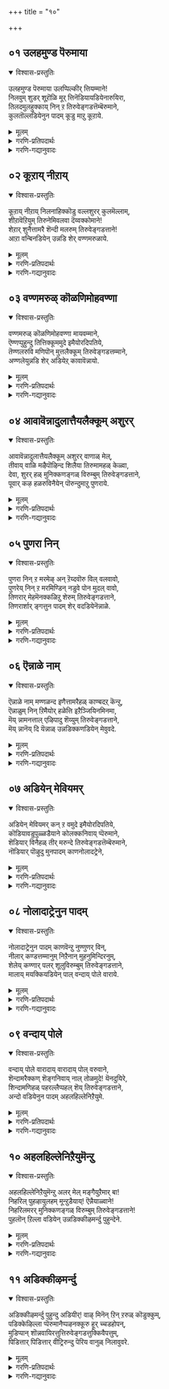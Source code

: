 +++
title = "१०"

+++


## ०१ उलहमुण्ड पॆरुमाया
<details open><summary>विश्वास-प्रस्तुतिः</summary>

उलहमुण्ड पॆरुमाया उलप्पिल्कीर् त्तियम्माने\!  
निलवुम् शुडर् शूऱॊळि मूर् त्तिनॆडियायडियेनारुयिरा,   
तिलदमुलहुक्काय् निन् ऱ तिरुवेङ्गडत्तॆम्बॆरुमाने,  
कुलतॊल्लडियेनुन पादम् कूडु माऱु कूऱाये.
</details>

<details><summary>मूलम्</summary>

उलहमुण्ड पॆरुमाया उलप्पिल्कीर् त्तियम्माने\!  
निलवुम् शुडर् शूऱॊळि मूर् त्तिनॆडियायडियेनारुयिरा,   
तिलदमुलहुक्काय् निन् ऱ तिरुवेङ्गडत्तॆम्बॆरुमाने,  
कुलतॊल्लडियेनुन पादम् कूडु माऱु कूऱाये.
</details>

<details><summary>गरणि-प्रतिपदार्थः</summary>

उलहम् उण्ड पॆरुवाया = लोकगळन्नॆल्ला कबळिसिद दॊड्ड बायुळ्ळवने, उलप्पु इल् = कॊनॆयिल्लद, कीर् त्ति= कीर्तिवन्तनाद, अम्माने = स्वामिये, निलवुम् = विशिष्टवाद \(अप्राकृतवाद\), शुडर् शूऴ् = तेजस्सिनिन्द सुत्तुवरिदु, ऒळि मूर् त्ति= तेजोमूर्तिये \(हॊळॆयुवमुर्तिये\), नॆडियाय् = अत्युत्तनादवने, अडियेन् आर् उयिरे = पाद सेवकनाद नन्न परिपूर्ण प्राणगळे \(प्राणवे\), तिलदम् उलहुक्कु आय् = लोकक्कॆल्ला तिलक प्रायवागि, निन् ऱ = इरुव \(निन्तिरुव\), तिरुवेङ्गडत्तु ऎम्बॆरुमाने = तिरुवॆङ्कटगिरिय स्वामिये, कुलम् तॊल् अडियेन् = कुलपरम्परॆयिन्द पादसेवकनाद ननगॆ, उन = निन्न, पादम् = पादवन्नु, कूडुम् आऱु = सेरुव हागॆ, कूऱाये =हेळलारॆया \(कृपॆ माडलारॆया\). 
</details>

<details><summary>गरणि-गद्यानुवादः</summary>

लोकगळन्नॆल्ला कबळिसिद दॊड्ड बायुळ्ळवने कॊनॆयिल्लद कीर्तिवन्तनाद स्वामिये, विशिष्टवाद तेजोमयवाद दिव्यमूर्तिये, अत्युन्नतनादवने, पादसेवकनाद नन्न प्राणवे, लोकक्कॆल्ला तिलक प्रायवागिरुव तिरुवॆङ्कटगिरियल्लि निन्तिरुव स्वामिये, कुलपरम्परॆयागि पादसेवकनाद ननगॆ निन्न पादगळन्नु सेरुव हागॆ कृपॆमाडलारॆया? 

“उलहमुण्डपॆरुवाया” – भगवन्तनु जगद्रक्षणॆय कार्य. सामान्य कालदल्लन्तु आ कार्‍यवन्नु आदरदिन्द स्वामि माडुत्तानॆ. महाप्रळय काल बन्दाग, अदु सर्वनाशवागुव कालवाद्दरिन्द, स्वामियु ऎल्ला लोकगळन्नू ऒट्टागि कबळिसि, अवुगळन्नु बीजरूपदल्लि तन्न हॊट्टॆयल्लिट्टुकॊण्डिरुत्तानॆ. मरुसृष्टिकालबरुववरॆगू तन्न हॊट्टॆयल्लिये अवॆल्लवन्नू रक्षिसुत्तानॆ. भगवन्तनु ई कबळिसुव कार्यमाडलु ऎष्टु दॊड्ड बायन्नु पडॆदिरबेकु; आद्दरिन्दले अवनु ’पॆरुवाया” – दॊड्डबायुळ्ळवनु. 

“तिलदम्........................तिरुवेङ्गडत्तॆम्बॆरुमाने” – ’तिरुवॆङ्कटगिरि’ अथवा ’तिरुमलॆ ऎम्बुदु भूलोकक्कॆ तिलकप्रायवादद्दु. अष्टुप्रसिद्धि पडॆद तिरुपति \(दिव्यक्षेत्र\). आ बॆट्टद उन्नत शिखरदल्लि भगवन्तनु आचारवतारियागि, दिव्यसुन्दरनागि, भूलोकवासिगळन्नु उज्जीवनगॊळिसुवुदक्कागि, नॆलसिद्दानॆ. 

“कुलतॊल्लडियेन्.........................कूऱाये” – नानु अनेक जन्मगळिन्दलू निन्न पादसेवक. आदरू इदुवरॆगॆ निन्न पादगळन्नु कूडिकॊळ्ळुवुदक्कॆ ननगॆ साध्यवागिल्ल. निन्न कृपॆय हॊरतु अदु आगुवुदिल्लवाद्दरिन्द आ भाग्यवन्नु ननगॆ कृपॆ माडि करुणिसु.
</details>



## ०२ कूऱाय् नीऱाय्
<details open><summary>विश्वास-प्रस्तुतिः</summary>

कूऱाय् नीऱाय् निलनाहिक्कॊडु वल्लशुरर् कुलमॆल्लाम्,  
शीऱावॆऱियुम् तिरुनेमिवलवा दॆय्वक्कोमाने\!  
शेऱार् शुनैत्तामरै शॆन्दी मलरुम् तिरुवेङ्गडत्ताने\!   
आऱा वन्बिनडियेन् उन्नडि शेर् वण्णमरुळाये.
</details>

<details><summary>मूलम्</summary>

कूऱाय् नीऱाय् निलनाहिक्कॊडु वल्लशुरर् कुलमॆल्लाम्,  
शीऱावॆऱियुम् तिरुनेमिवलवा दॆय्वक्कोमाने\!  
शेऱार् शुनैत्तामरै शॆन्दी मलरुम् तिरुवेङ्गडत्ताने\!   
आऱा वन्बिनडियेन् उन्नडि शेर् वण्णमरुळाये.
</details>

<details><summary>गरणि-प्रतिपदार्थः</summary>

कूऱु आय् = पुडिपुडियागि \(चूरुचूरागि\), नीऱु आय् = भस्मवागि, \(बूदियागि\), निलन् आहि = मण्णागि, कॊडु वल् = बहळ बलिष्ठराद, अशुरर् कुलम् ऎल्लाम् = असुरर कुलवन्नॆल्ला, शीऱा = कोपदिन्द बुसुगुट्टुवन्तॆ, ऎरियुम् = उरियुत्तिरुव \(ज्वलिसुव\), तिरुनेमि वलवा = चक्रायुधवन्नु बलगडॆयुळ्ळवने, दॆय् वकोमाने = देवतॆगळ ऒडॆयने, शेऱु आर् = कॆसरिनिन्द तुम्बिरुव, शुनै = प्रवाहगळल्लि \(बॆट्टद झरिगळल्लि\), तामरै = तावरॆगळु, शॆम् ती मलरुम् = कॆम्पगॆ कॆण्डद हागि अरळुव तिरुवेङ्गडत्ताने = तिरुवॆङ्कटाद्रियल्लि नॆलसिरुववने, आऱा अन्बिन् अडियेन् = तृप्तियिल्लद \(मितियिल्लद\) प्रेमवन्नुळ्ळ नानु, उन् अडि = निन्न तिरुअडियन्नु, शेर् = सेरुव, वण्णम् = मार्गवन्नु \(रीतियन्नु\), अरुळाये = कृपॆमाडलारॆया? \(कृपॆ माडु\). 
</details>

<details><summary>गरणि-गद्यानुवादः</summary>

बहळ बलिष्ठराद राक्षसरॆल्लरू चूरुचूरागि, बूदियागि, मण्णागि होगुवन्तॆ अवर कुलगळन्नॆल्ला ध्वंस माडलु कोपदिन्द बुसुगुट्टुत्ता ज्वलिसुव चक्रायुधवन्नु बलभागदल्लि उळ्ळवने, देवतॆगळ ऒडॆयने, कॆसरु तुम्बिरुव बॆट्टद झरिगळल्लि कॆम्पगॆ कॆण्डद हागॆ तावरॆगळु अरळुव तिरुवॆङ्कटाद्रियल्लि नॆलसिरुववने, मितियिल्लद प्रेमवुळ्ळ ई दासनु निन्न तिरुवडियन्नु सेरुव मार्गवन्नु कृपॆमाडु. 

हिन्दिन पाशुरदल्लि चेतनन अन्तिम ’गुति’यन्नु कुरितु हेळलायितु. चेतननिगॆ भगवन्तनन्नु सेरुवुदे परमध्येय. आ गुरियन्नु नानु सेरुव हागॆ ननगॆ कृपॆमाडु ऎन्दु आळ्वाररु भगवन्तनन्नु हिन्दिनपाशुरदल्लि प्रार्थिसिदरु. 

भगवन्तनन्नु सेरुवुदक्कॆ मार्ग अथवा उपाय तिळिदिद्दरॆ अल्लवे अवनन्नु सेरुवुदु. आद्दरिन्द, ई पाशुरदल्लि भगवन्तनन्ने प्रार्थिसलागुत्तिदॆ. निन्नन्नु सेरुव बगॆ हेगॆ ऎन्दु. 

भगवन्तन कैयल्लिरुव चक्रायुध अत्यन्त हॊळपुळ्ळद्दागि, हरितवागि, दुष्टद मन माडलु हातॊरॆयुत्ता इरुवुदन्तॆ. 

आळ्वाररु हेळुत्तारॆ- परम समर्थनाद स्वामिये, हन्तवाद चक्रायुधधारिये, देवतॆगळ ऒडॆयने, प्रकृतिरम्यवाद तिरुवॆङ्कटाद्रियल्लि नॆलसिरुववने, निन्नल्लि मितियिल्लद प्रेमवन्नुळ्ळ ई दासनु निन्नन्नु कूडिकॊळ्ळुव उपायवन्नु कृपॆमाडु.
</details>



## ०३ वण्णमरुळ् कॊळणिमोहवण्णा
<details open><summary>विश्वास-प्रस्तुतिः</summary>

वण्णमरुळ् कॊळणिमोहवण्णा मायवम्माने,   
ऎण्णप्पुहुन्दु तित्तिक्कूममुदे इमैयोरदिपतिये,  
तॆण्णलरुवि मणिपॊन् मुत्तलैक्कूम् तिरुवेङ्गडत्तम्माने,  
अण्णलेयुन्नडि शेर् अडियेऱ् कावावॆन्नायो.
</details>

<details><summary>मूलम्</summary>

वण्णमरुळ् कॊळणिमोहवण्णा मायवम्माने,   
ऎण्णप्पुहुन्दु तित्तिक्कूममुदे इमैयोरदिपतिये,  
तॆण्णलरुवि मणिपॊन् मुत्तलैक्कूम् तिरुवेङ्गडत्तम्माने,  
अण्णलेयुन्नडि शेर् अडियेऱ् कावावॆन्नायो.
</details>

<details><summary>गरणि-प्रतिपदार्थः</summary>

वण्णम् अरुळ् कॊळ् = कृपॆये रूपवन्नारित रीतियल्लिरुव, अणि मोहवण्णा = सुम्दरवाद कार्मुगिल बण्णदवने, मायम् अम्माने = आश्चर्यकारक गुणगळुळ्ळ स्वामिये, ऎण्णम् पुहुन्दु= अन्तरङ्गवन्नु प्रवेशिसि, तित्तिक्कूम् = \(अदन्नु\) सिहियाइसुव, अमुदे = अमृतवे, इमैयोर् अदिपतिये = देवतॆगळ ऒडॆयने, तॆळ् नल् अरुवि \(तॆळ् \+ नळ् \+ अरुवि = तॆण्णॆलरुवि\) = तिळियाद सिहिनीरिन बॆट्टद झरिगळु, मणि पॊन् मुत्तु = रत्नगळन्नू, चिन्नवन्नू, मुत्तुगळन्नू, अलैक्कूम् = दडक्कॆ तळ्ळुव, तिरुवेङ्गडत्तु अम्माने = तिरुवॆङ्कटाद्रिय स्वामिये, अण्णले = सर्वेश्वरने, उन् अडि शेर = निन्न तिरुवडिगळन्नु सेरुवुदक्कॆ, अडियेऱ् कु = पादसेवकनिगॆ, आ ऎन्नाये = अय्यो ऎन्दु कनिकरिसलारॆया. 
</details>

<details><summary>गरणि-गद्यानुवादः</summary>

कृपॆये रूप तळॆद हागिरुव सुन्दरवाद कार्मुगिलवण्णने, आश्चर्यकारक गुणगळुळ्ळ स्वामिये, अन्तरङ्गवन्नु प्रवेशिसि अदन्नु सिहिमाडुव अमृतवे, देवतॆगळ ऒडॆयने, तिळियाद सिहिनीरिन बॆट्टद झरिगळु रत्नगळन्नू, चिन्नवन्नू, मुत्तुगळन्नू दडक्कॆ तळ्ळुव तिरुवॆङ्कटाद्रिय स्वामिये, सर्वेश्वरने, निन्न तिरुवडिगळन्नु सेरुवन्तॆ पादसेवकनन्नु अय्यो ऎन्दु करुणिसलारॆया? 

हिन्दिन पाशुरदल्लि आळ्वाररु तमगॆ भगवन्तन तिरुवडिगळन्नु सेरुवुदु हेगॆ ऎम्बुदन्नु तिळिसबेकॆन्दु भगवन्तनन्नु प्रार्थिसिदरु. भगवन्तनु करुणिसिदरल्लवे अदु साध्यवागुवुदु? अदक्कागि आळ्वाररु ई पाशुरदल्लि तम्मन्नु करुणिसॆन्दु भगवन्तनन्नु प्रार्थिसुत्तारॆ. 

आळ्वाररु हेळुत्तारॆ- भगवन्त, कृपामूर्तिये नीनु. कार्मुगिलन्तॆ चित्ताकर्षकनू, परम उदारियू आगिद्दी. नन्न अन्तरङ्गवन्नु प्रवेशिसि अदन्नु मधुरवन्नागि माडिद्दी. दिव्यामृतवे नीनु. देवतॆगळिगॆ ऒडॆयनु. प्रकृति सुन्दरवाद तिरुवॆङ्कटाद्रियल्लि नॆलसिरुव अर्चावतारि. सर्वेश्वरनाद निन्न तिरुवडिगळन्नु सेरुव बगॆयन्नु ननगॆ करुणिसु.
</details>



## ०४ आवावॆन्नादुलात्तैयलैक्कूम् अशुरर्
<details open><summary>विश्वास-प्रस्तुतिः</summary>

आवावॆन्नादुलात्तैयलैक्कूम् अशुरर् वाणाळ् मेल्,   
तीवाय् वाळि मऴैपॊऴिन्द शिलैया तिरुमामहळ् केळ्वा,  
देवा, शुरर् हळ् मुनिक्कणङ्गळ् विरुम्बुम् तिरुवेङ्गडत्ताने,   
पूवार् कऴ हळरुविनैयेन् पॊरुन्दुमाऱु पुणराये.
</details>

<details><summary>मूलम्</summary>

आवावॆन्नादुलात्तैयलैक्कूम् अशुरर् वाणाळ् मेल्,   
तीवाय् वाळि मऴैपॊऴिन्द शिलैया तिरुमामहळ् केळ्वा,  
देवा, शुरर् हळ् मुनिक्कणङ्गळ् विरुम्बुम् तिरुवेङ्गडत्ताने,   
पूवार् कऴ हळरुविनैयेन् पॊरुन्दुमाऱु पुणराये.
</details>

<details><summary>गरणि-प्रतिपदार्थः</summary>

आ ऎन्नादु = कनिकरविल्लदन्तॆ, उलहत्तै = लोकिगरन्नु, अलैक्कूम् = हिंसिसुव, अशुरर् = असुरर, वाळ् नाळ् \(वाळ्\+नाळ्=वानाळ्\) = आयुस्सिन, मेल् = मेलॆ तीवाय् = बॆङ्कियन्नुगुळुव, वाळि मऴै = बाणगळ मळॆयन्नु, पॊऴिन्द = सुरिसिद, शिलैया = बिल्लन्नुळ्ळवने, तिरुमामहळ्केळ्वा = लक्ष्मीदेविय नाथने, देवा = सर्वेश्वरने, शुरर् हळ् = सुररू, मुनिक्कणङ्गळ्= मुनिगणाळू, विरुम्बुम् = आशिसुव, तिरुवेङ्गडत्ताने = तिरुवॆङ्कटाद्रिय ऒडॆयने, पू आर् कऴल् हळ् = हूगळिन्द तुम्बल्पट्टिरुव \(निन्न\) तिरुवडिगळन्नु, अरुविनैयेन् = महापापियाद नानु, पॊरुन्दुम् आऱु = हॊन्दुव हागॆ, पुणराये = ऒदगिसि कृपॆदोरु. 
</details>

<details><summary>गरणि-गद्यानुवादः</summary>

कनिकरविल्लदन्तॆ लोकिगरन्नु हिंसिसुव असुरर आयुस्सिन मेलॆ बॆङ्कियन्नुगुळुव बाणद मळॆयन्नु सुरिसिद बिल्लन्नुळ्ळवने, लक्ष्मीदेवियनाथने, सर्वेश्वरा, देवतॆगळू मुनिगणगळू आशिसुव तिरुवॆङ्कटाद्रिय ऒडॆयने, हूगळिन्द तुम्बल्पट्ट निन्न तिरुवडिगळन्नु महापापियाद नानु पडॆदुकॊळ्ळुवन्तॆ ऒदगिसि कृपॆदोरु. 

“आवावॆन्नादु......................शिलैया” – इदु भगवन्तन श्रीरामावतारवन्नु सूचिसुव भाग, आग भूमियल्लि ऎल्लॆल्लू असुररु \(राक्षसरु\) तुम्बिकॊण्डिद्दरु. स्वल्पवूकनिकरविल्लदॆ अवरु सात्त्विक जनरन्नु हिंसिसुत्ता अवर यज्ञयागादि कर्मगळन्नु नाशपडिसुत्ता, धर्मकण्टकरागि वर्तिसुत्तिद्दरु. दुश्टदमनक्कागि, धर्मरक्षणॆगागि, भगवन्तनु श्रीरामनागि, सामान्य मानवनागि अवतरिसि, तन्न कैय कोदण्डदिन्दले आ क्षत्रिय कुलवन्नॆल्ला नाशपडिसिदनु. लोकक्कॆ सुखशान्तियन्नु कण्डनु. 

“शुरर्................................तिरुवेङ्गडत्ताने” – ’तिरुमलॆ’ ’तिरुपति’यन्नु ’भूलोकवैकुण्ठ’ ऎन्नुत्तारॆ. भगवन्तनु अल्लि अर्चावतारियागि आशॆयिन्द बन्दु नॆलसिद्दानॆ. तिरुमलॆय उन्नत शिखरदल्लि नॆलसिरुव भगवन्तनु, देवतॆगळू मुनिगणगळू अल्लिगॆ बन्दु तन्नन्नु पूजिसुवन्तॆयू, लोकिगरु अल्लि भगवन्तनन्नु कण्डु अर्चिसि उद्धारगॊळ्ळुवन्तॆयू कनिकरिसिद्दानॆ.

आळ्वाररु हेळुत्तारॆ- करुणॆयिल्लद राक्षसर कुलवन्ने नाशपडिसिद दिव्यकोदण्डधारिये, लक्ष्मीवल्लभने सर्वेश्वरने, देवतॆगळु मुनिगणगळू प्रतिदिन बन्दु निन्न तिरुवडिगळन्नु पूजिसलु अनुकूलिसुवन्तॆ निन्तिरुव तिरुमलॆय ऒडॆयने, हूविनन्थ निन्न तिरुवडिगळन्नु महापापियाद नानु आश्रयिसुवन्तॆ ननगॆ अदन्नु ऒदगिसिकॊट्टु, कृपॆमाडु.
</details>



## ०५ पुणरा निन्
<details open><summary>विश्वास-प्रस्तुतिः</summary>

पुणरा निन् ऱ मरमेऴ् अन् ऱॆय्दवॊरु विल् वलवावो,  
पुणरेय् निन् ऱ मरमिण्डिन् नडुवे पोन मुदल् वावो,  
तिणरार् मेहमॆनक्कळिऱु शेरुम् तिरुवेङ्गडत्ताने,  
तिणरार्शार् ङ्गत्तुन पादम् शेर् वदडियेनॆन्नाळे.
</details>

<details><summary>मूलम्</summary>

पुणरा निन् ऱ मरमेऴ् अन् ऱॆय्दवॊरु विल् वलवावो,  
पुणरेय् निन् ऱ मरमिण्डिन् नडुवे पोन मुदल् वावो,  
तिणरार् मेहमॆनक्कळिऱु शेरुम् तिरुवेङ्गडत्ताने,  
तिणरार्शार् ङ्गत्तुन पादम् शेर् वदडियेनॆन्नाळे.
</details>

<details><summary>गरणि-प्रतिपदार्थः</summary>

पुणरा निन् ऱ = हॊन्दिकॆयिल्लदॆ निन्तिरुव, मरम् = मरगळु, एऴ् = एळन्नु, अन्ऱु = अन्दु, ऎय् द = तुण्डरिसिद \(रन्ध्रगॊळिसिद\), ऒरु विल् वलवा ओ = ओ साटियिल्लद बलिष्ठबिल्लुगारने, पुणर् एय् = हॆणॆदुकॊण्डु, निन् ऱ = निन्त, मरम् = मरगळु, इरण्डिन् नडुवे = ऎरडर नडुवॆ, पोन = नुसुळि होद, मुदल् वा ओ= ओ आदिपुरुषने, तिणर् आर् = दट्टवागि तुम्बिकॊण्डिरुव, मोहम् ऎन् = मेघगळो ऎन्नुअन्तॆ, कळिऱु = आनॆगळु, शेरुम् = कूडिकॊण्डिरुव, तिरुवेङ्गडत्ताने = तिरुवॆङ्कटगिरिय स्वामिये, तिणर् आर् = अत्यन्त बलवाद \(शक्तियुळ्ळ\), शार् ङ्गत्तु = शार्ङ्गधनुस्सन्नुळ्ळ, उन पादम् = निन्न तिरुवडियन्नु, शेर् वदु = सेरुवुदु, अडियेन् = पादसेवकनु \(नानु\), ऎन्नाळे = अदॆन्दिगो? 
</details>

<details><summary>गरणि-गद्यानुवादः</summary>

अन्दु, ऒन्दक्कॊन्दु हॊन्दिकॆ इल्लदन्तॆ निन्तिद्द एळु मरगळन्नु रन्ध्रगॊळिसिद ओ साटियिल्लद बिल्लुगारने, ऒन्दक्कॊन्दु हॆणॆदु निन्तिद्द ऎरडु मरगळ नडुवॆ नुसुळिहोद ओ आदिपुरुषा, दट्टवागि तुम्बिकॊण्डिरुव मेघगळो ऎन्नुवन्तॆ आनॆगळु कूडिकॊण्डिरुव तिरुवॆङ्कटगिरिय स्वामिये, प्रबल शक्तियुळ्ळ शार्ङ्गधनुस्सन्नुळ्ळ निन्न तिरुवडिगळन्नु पादसेवकनु सेरुवुदु अदॆन्दिगो? 

“पुणरानिन् ऱ....................विल् वलवा” – इदु भगवन्तनु रामावतारदल्लि नडॆसिद ऒन्दु आश्चर्यकर प्रसङ्ग. श्रीरामनु सीतॆयन्नु हुडुकुत्ता लक्ष्मणनॊडनॆ किष्किन्धॆगॆ बन्दाग, हनुमन्तनॆम्ब कपिवीरन सहायदिन्द किष्किन्धॆय राज्यभ्रष्टनाद सुग्रीवनॊडनॆ सख्यवन्नु पडॆदनु. सुग्रीवन अण्णनाद वालि अप्रतिम बलशालि, अवनु सुग्रीवनन्नू राज्यदिन्द हॊडॆदु अट्टिद्दनु. सख्यवन्नु माडिकॊण्ड बळिक श्रीरामन शक्तियन्नु परीक्षिसबेकॆनिसितु, सुग्रीवनिगॆ वालियन्नु गॆल्लबहुदाद तन्न शक्तियन्नु अवनिगॆ तोरिसुवुदक्कागि, श्रीरामनु अल्लि अड्डादिड्डि बॆळॆदिद्द एळु ताळॆय मरगळन्नू ऒन्दे बाणदिन्द रन्ध्रमाडिदनु. 

“पुणरेय्.........................मुदल् वा” – इदु भगवन्तन श्रीकृष्णावतारद ऒन्दु आश्चर्यकर प्रसङ्ग. बालकृष्णन चेष्टॆगळन्नु तडॆयलारदॆ, तायियशोदॆ अवनन्नु ऒन्दु ऒरळिगॆ कट्टि हाकि, तन्न कॆलसक्कॆहोदळु. बालकृष्णनु मॆल्लमॆल्लगॆ आ ऒरळन्नू ऎळॆदुकॊण्डु होगि, बॆळॆदु पुष्टवागि निन्तिद्द ऎरडु अर्जुन वृक्षगळ नडुवॆ नुसुळिदनु. तन्न हिन्दॆये बरुत्तिद्द ऒरळन्नू तन्न कडॆगॆ ऎळॆदुकॊळ्ळलु प्रयत्निसिदाग, आ ऎरडु मरगळू पटपटनॆ मुरिदुबिद्दवु. आ भयङ्कर सद्दन्नु केळि इडिय नन्दगोकुलवे अल्लिगॆ बन्दितु. कण्ण मुन्दॆ नडॆदिद्द ई आश्चर्यवन्नु कण्डु बॆरगादरु. 

आळ्वाररु हेळुत्तारॆ- अन्दु ऒन्दे बाणदिन्द अड्डादिड्डियागि बॆळॆदु निन्तिद्द एळु ताळॆय मरगळन्नु रन्ध्रगॊळिसिद समर्थने, मत्तॊम्मॆ परस्पर हॊन्दिकॊण्डु बॆळॆदु निन्तिद्द अवळि अर्जुनवृक्षगळ नडुवॆ नुसुळि, अवुगळन्नु मुरिदु हाकिदवने, आनॆय हिण्डुगळु कूडि आडुव तिरुवॆङ्कटगिरिय ऒडॆयने, शक्तिपूर्णवाद निन्न पादगळन्नु नानु सेरुवुदु अदॆन्दिगो काणॆनल्ल\!
</details>



## ०६ ऎन्नाळे नाम्
<details open><summary>विश्वास-प्रस्तुतिः</summary>

ऎन्नाळे नाम् मण्णळन्द इणैत्तामरैहळ् काण्बदऱ् कॆन्ऱु,  
ऎन्नाळुम् निन् ऱिमैयोर् हळेत्ति इऱैञ्जियिनमिनमा,  
मॆय् न्नामनत्ताल् एऴिपादु शॆय्युम् तिरुवेङ्गडत्ताने,  
मॆय् न्नानॆय् दि यॆन्नाळ् उन्नडिक्कणडियेन् मेवुवदे.
</details>

<details><summary>मूलम्</summary>

ऎन्नाळे नाम् मण्णळन्द इणैत्तामरैहळ् काण्बदऱ् कॆन्ऱु,  
ऎन्नाळुम् निन् ऱिमैयोर् हळेत्ति इऱैञ्जियिनमिनमा,  
मॆय् न्नामनत्ताल् एऴिपादु शॆय्युम् तिरुवेङ्गडत्ताने,  
मॆय् न्नानॆय् दि यॆन्नाळ् उन्नडिक्कणडियेन् मेवुवदे.
</details>

<details><summary>गरणि-प्रतिपदार्थः</summary>

ऎन्नाळे = ऎन्दिगो, नाम् = नावु, मण् अळन्द = भूमियन्नळॆदुकॊण्ड, इणैत्तामरैहळ् = ऎरडु तावरॆगळन्नु, काण्बदऱ् कु= काणुवुदक्कॆ, ऎन्ऱु = ऎन्दु, ऎन्नाळुम् = ऎष्टो दिनगळु, निन्ऱु = निन्तु, इमैयोर् हळ् = देवतॆगळु, एत्ति = स्तुतिसि, इऱैञ्जि = नमस्करिसि, इनम् इनम् = गुम्पुगुम्पागि, मॆय् नामनत्तल् = मै, नालगॆ, मनस्सिनिन्द, वऴिपाडु = पूजॆयन्नु, शॆय्युम् = माडुव, तिरुवेङ्गडत्ताने = तिरुवॆङ्कटाद्रिय स्वामिये, मॆय् = निजवागियू, नान् = नानु, ऎय् दि = निन्न बळिगॆ बन्दु, ऎन्नाळ् = ऎष्टु दिन, उन् अडिक्कण् = निन्न तिरुवडियल्लि, अडियेन् = पादसेवकनु, मेवुवदे = सेरुवुदे. 
</details>

<details><summary>गरणि-गद्यानुवादः</summary>

भूमियन्नळॆदुकॊण्ड ऎरडु तावरॆगळन्नु नावु काणुवुदु ऎन्दिगो ऎन्दु ऎष्टो काल देवतॆगळु गुम्पुगुम्पागि निन्तु मैय् मातु मनस्सिनिन्द स्तुतिसि, नमस्करिसि, पूजिसुव तिरुवॆङ्कटाद्रिय स्वामिये, नानु निजवागियू निन्न बळिगॆ बन्दु, निन्न तिरुवडिगळन्नु सेरुवुदु अदॆन्दिगो\! 

आळ्वाररु हेळुत्तारॆ- तिरुवॆङ्कटगिरियल्लि नॆलसिरुव स्वामिये, निन्न दिव्यतिरुवडिगळन्नु काणुवुदु ऎन्दिगो ऎन्दु देवतॆगळु गुम्पुगुम्पागि निन्न बळिगॆ बन्दु, निन्नन्नु त्रिकरणपूर्वकवागि ऎरगि, स्तुतिसि, पूजिसुत्तारॆ. आ निन्न तिरुवडिगळन्नु निजवागियू, निन्न बळिगॆ बन्दु, नानु सेरुवुदु अदॆन्दिगू काणॆनल्ल\!
</details>



## ०७ अडियेन् मेवियमर्
<details open><summary>विश्वास-प्रस्तुतिः</summary>

अडियेन् मेवियमर् कन् ऱ वमुदे इमैयोरदिपतिये,  
कॊडियावडुपुळ्ळडैयाने कोलक्कनिवाय् प्पॆरुमाने,  
शॆडियार् विनैहळ् तीर् मरुन्दे तिरुवेङ्गडत्तॆम्बॆरुमाने,  
नॊडियार् पॊऴुदु मुनपादम् काणनोलादट्रेने,
</details>

<details><summary>मूलम्</summary>

अडियेन् मेवियमर् कन् ऱ वमुदे इमैयोरदिपतिये,  
कॊडियावडुपुळ्ळडैयाने कोलक्कनिवाय् प्पॆरुमाने,  
शॆडियार् विनैहळ् तीर् मरुन्दे तिरुवेङ्गडत्तॆम्बॆरुमाने,  
नॊडियार् पॊऴुदु मुनपादम् काणनोलादट्रेने,
</details>

<details><summary>गरणि-प्रतिपदार्थः</summary>

अडियेन् = पादसेवकनु \(नानु\), मेवि = आश्रयिसि, अमर् हिन् ऱ = अनुभविसुव, अमुदे = अमृतवे, इमैयोर् अदिपतिये = देवतॆगळ ऒडॆयने, कॊडिआ = ध्वजवागि, अडुपुळ् = तक्क पक्षियन्नु, उडैयाने = उळ्ळवने, कोलम् = सुन्दरवाद, कनिवाय् = तॊण्डॆहण्णिनन्तॆ तुटिगळुळ्ळवने, शॆडि आर्= मरदन्तॆ तुम्बिकॊण्डिरुव, विनैहळ् = पापगळु, तीर् = तीरुवन्थ, मरुन्दे = औषधिये, तिरुवेङ्गडत्तु ऎम्बॆरुमाने = तिरुवॆङ्कटगिरिय स्वामिये, नॊडि आर् पॊऴुदु = ऒन्दु क्षणमात्रआदरो उन पादम् काण = निन्न तिरुवडियन्नु काणुवुदक्कागि, नोलादु = \(याव बगॆय\) व्रतवन्नुआचरिसदॆ, आट्रेने = सङ्कटपडुत्तिरुवॆनल्ला\! 
</details>

<details><summary>गरणि-गद्यानुवादः</summary>

पादसेवकनाद नानु आश्रयिसि अनुभविसतक्क अमृतवे, देवतॆगळ ऒडॆयने, \(निनगॆ\) तक्क पक्षियन्नु ध्वजवागि उळ्ळवने, सुन्दरवाद तॊण्डॆहण्णिनन्तॆ तुटियन्नुळ्ळवने, मरदन्तॆ तुम्बिकॊण्डिरुव पादगळु तीरुवन्थ औषधिये, तिरुवॆङ्कटगिरिय स्वामिये, ऒन्दु क्षणमात्रवादरू निन्न तिरुवडिगळन्नु काणुवुदक्कागि, याव बगॆय व्रतवन्नू आचरिसदॆ सङ्कटपडुत्तिरुवॆनल्ल\! 

आळ्वाररु हेळुत्तारॆ- तिरुवॆङ्कटाचलपतिये, निन्नन्नु आश्रयिसिदरॆ, अमृतत्ववन्नु \(हुट्टु साविल्लद स्थितिय आनन्दवन्नु\) अनुभविसुवन्तागुत्तदॆ. नीनु देवतॆगळिगॆल्ला अधिपति. दुष्टरन्नु निग्रहिसतक्क निनगॆ तक्क हागिरुव गरुडनन्नु निन्न ध्वजद लाञ्छनवागि उळ्ळवनु नीनु. प्रबलवागि बेरुबिट्टु बॆळॆदु हरडिकॊण्डिरुव नन्न पापगळन्नुनाशपडिसतक्क औषधिये नीनु. दिव्यसुन्दरवाद रूपवुळ्ळवनु. तॊण्डिहण्णिनन्तॆ तुटिगळन्नुळ्ळवनु नीनु. निन्न तिरुवडिगळन्नु ऒन्दु क्षणकालवादरू नोडदॆ ननगॆ तुम्ब सङ्कटवागिदॆ. अदक्कागि नानु याव बगॆय व्रतवन्नू आचरिसिदवनल्ल. नन्नन्नु कृपॆमाडि उद्धरिसु.
</details>



## ०८ नोलादाट्रेनुन पादम्
<details open><summary>विश्वास-प्रस्तुतिः</summary>

नोलादाट्रेनुन पादम् काणवॆन्ऱु नुण्णुणर् विन्,  
नीलार् कण्डत्तम्मानुम् निऱैनान् मुहनुमिन्दिरनुम्,  
शेलेय् कण्णार् पलर् शूलुविरुम्बुम् तिरुवेङ्गडत्ताने,  
मालाय् मयक्कियडियेन् पाल् वन्दाय् पोले वाराये.
</details>

<details><summary>मूलम्</summary>

नोलादाट्रेनुन पादम् काणवॆन्ऱु नुण्णुणर् विन्,  
नीलार् कण्डत्तम्मानुम् निऱैनान् मुहनुमिन्दिरनुम्,  
शेलेय् कण्णार् पलर् शूलुविरुम्बुम् तिरुवेङ्गडत्ताने,  
मालाय् मयक्कियडियेन् पाल् वन्दाय् पोले वाराये.
</details>

<details><summary>गरणि-प्रतिपदार्थः</summary>

नोलादु = साधनॆ अनुष्ठानगळन्नु माडदॆ, आट्रेन् = सहिसलारॆ, उनपादम् काण = निन्न पादवन्नु काणुवुदक्कागि, ऎन्ऱु = ऎन्दु, नुण् उणर् विन् = सम्पूर्णवाद तिळिवळिकॆयुळ्ळ \(सर्वज्ञनॆनिसिद\), नीलार् कण्डत्तुअम्मानुम् = नीलकण्ठस्वामियू, निऱैनान्मुहनुम् = ज्ञानशक्तिगळिन्द तुम्बिरुव नाल्मुखनू, इन्दिरनुम् = इन्द्रनू, शेल् एय् = मीनिन हागॆ, कण्णार् = कण्णुळ्ळवराद, पलर् = हलवरु, शूऴ = सुत्तुवरिदु, विरुम्बुम् = शोभिसुव, तिरुवेङ्गडत्ताने = तिरुवॆङ्कटाचलपतिये, मालाय् \(माल्\+आय्\) = व्यामोहकनागि, मयक्कि = मोहगॊळिसि, अडियेन् पाल् = पादसेवकन बळिगॆ, वन्दाय् पोले = नीनु बन्द हागॆये, वाराये = बरलारॆया\! \(बरलारॆयल्ल\!\)
</details>

<details><summary>गरणि-गद्यानुवादः</summary>

सम्पूर्णवागि तिळिवळिकॆयुळ्ळ \(सर्वज्ञनॆनिसिद\) नीलकण्ठ स्वामियू, ज्ञानशक्तिगळिन्द तुम्बिद नाल्मुखनू, इन्द्रनू निन्नन्नु काणुवुदक्कागि साधनॆ अनुष्ठानगळन्नु माडदॆ सहिसलारॆ ऎन्नुव, मीनिन हागॆ कण्णुळ्ळवराद हलवरु सुत्तुवरिदु शोभिसुव तिरुवॆङ्कटगिरिय स्वामिये, पादसेवकनाद नन्न बळिगॆ व्यामोहकनागि मोहगॊळिसि नीनु बन्द हागॆये बरलारॆया \(बरलारॆयल्ल; बारय्य\!\) 

आळ्वाररु हेळुत्तारॆ- भगवन्त, सामान्यवागि ऎल्लरू कर्म, ज्ञान, भक्तिगळिन्दले निन्नन्नु ऒलिसिकॊळ्ळबेकु. चतुर्मुखनू, नीलकण्ठनू, देवेन्द्रनू सह साधनॆ अनुष्ठानगळिन्दले निन्नन्नु कण्डुकॊळ्ळुवुदु. आदरॆ, तिरुवॆङ्कटगिरियल्लि नॆलसिरुव निन्नन्नु अवरु निरायासवागि अवरवर पत्नियर सङ्गड बन्दु, निन्न तिरुवडिगळिगॆ शरणागि, निन्न अनुग्रहवन्नु पडॆयुत्तारॆ. स्वामी, नीनु नन्न बळिगॆ व्यामोहकनागि बन्दॆ. नन्नन्नु मरुळुगॊळिसिदॆ. ईगलू हागॆये नन्न बळिगॆ बन्दु मैदोरॆया?
</details>



## ०९ वन्दाय् पोले
<details open><summary>विश्वास-प्रस्तुतिः</summary>

वन्दाय् पोले वारादाय् वारादाय् पोल् वरुवाने,  
शॆन्दामरैक्कण् शॆङ्गनिवाय् नाल् तोळमुदे\! यॆनदुयिरे,  
शिन्दामणिहळ् पहरल्लैप्पहल् शॆय् तिरुवेङ्गडत्ताने,   
अन्दो वडियेनुन पादम् अहलहिल्लेनिऱैयुमे.
</details>

<details><summary>मूलम्</summary>

वन्दाय् पोले वारादाय् वारादाय् पोल् वरुवाने,  
शॆन्दामरैक्कण् शॆङ्गनिवाय् नाल् तोळमुदे\! यॆनदुयिरे,  
शिन्दामणिहळ् पहरल्लैप्पहल् शॆय् तिरुवेङ्गडत्ताने,   
अन्दो वडियेनुन पादम् अहलहिल्लेनिऱैयुमे.
</details>

<details><summary>गरणि-प्रतिपदार्थः</summary>

वन्दाय् पोले = नीनु बळिगॆ बन्द हागॆये, \(इद्दरू\), वारादाय् = बारदवने, वारादाय् पोल् = बरदवन हागॆये \(ऎल्लियो मरॆयल्लिद्दरू\), वरुवाने = हत्तिर बरुववने, शॆम् तामरै कण् = कॆन्दावरॆयन्तॆ इरुव कण्णुगळिन्दलू, शॆम् कनिवाय् = कॆम्पगॆ तॊण्डॆहण्णिनन्तॆ ब्यि \(तुटि\)यिन्दलू, नाल् तॊळ् = नाल्कु तोळुगळिन्दलू, \(परमसुन्दरनागिरुव\), अमुदे = भोग्यवस्तुवे \(अमृतदन्तॆ सिहियादवने\), ऎनदु उयिरे = नन्न जीववे \(आत्मने\) शिन्दामणिहळ् = श्रेष्ठवाद रत्नगळ हॊळपु, अल्लै पहल् शॆय् = रात्रियन्नु हगलागि माडुव, तिरुवेङ्गडत्ताने = तिरुवॆङ्कटगिरिय स्वामिये, अन्दो = अय्यो, अडियेन् = पादसेवकनाद नानु, उन पादम् = निन्न पादवन्नु, अहलहिल्लेन् = अगलिरलारॆ, इऱैयुमे = ऒन्दु क्षणवादरू. 
</details>

<details><summary>गरणि-गद्यानुवादः</summary>

बळिगॆ बन्द हागॆये इद्दरू बारदवने, हत्तिर बरदवन हागॆये ऎल्लियो मरॆयल्लिद्दरू, हत्तिरक्कॆ बरुववने, कॆन्दावरॆयन्तॆ इरुव कण्णुगळिन्दलू, कॆम्पगॆ तॊण्डॆय हण्णिनन्तॆ बायि \(तुटि\)यिन्दलू, नाल्कुतोळुगळिन्दलू अत्याकर्षक सुन्दरनाद भोग्यवस्तुवे, \(अमृतदन्तॆ सिहियादवने\), नन्न प्राणवे \(आत्मने\), श्रेष्ठवाद रत्नगळ हॊळपु रात्रियन्नु हगलागि माडुव तिरुवॆङ्कटगिरिय स्वामिये, अय्यो, निन्न पादवन्नु ऒन्दु क्षणवादरू अगलिरलारॆ. 

“वन्दाय् पोले वारादाय्” – नन्न बळियल्ले, नन्न मनदल्लि, नानु निन्नन्नु हॊन्दिकॊण्डिरुव हागॆये इद्दरू, ननगॆ काणिसदन्तॆ इरुववने \(नन्न अन्तरङ्गदल्लिद्दरू अगोचरनागिरुववने\). 

“वारादाय् पोल् वरुवाने” – ऎल्लियो परदल्लि, यारिगू काणिसद हागॆ मरॆयागिद्दरू, नन्न बळियल्ले इरुववने. 

“शिन्दामणिहळ्...........................तिरुवेङ्गडत्ताने” – तिरुवॆङ्कटगिरियल्लि बॆळगुव अनर्घरत्नगळ हॊळपु रात्रियन्ने हगलु माडबल्लवन्तॆ. आ रत्नगळ हॊळपिगिन्त मिगिलाद दिव्याकर्षक तेजस्सन्नुळ्ळवनु आ बॆट्टद मेलॆ नॆलसिरुव भगवन्त. श्रेष्ठवाद रत्नगळ हॊळपु भगवन्तन दिव्यकान्तिगॆ ऎल्लिय सरिसाटि? 

आळ्वाररु हेळुत्तारॆ- भगवन्त, नीनु नन्न बळिगॆ बन्दिरुव हागॆये इरुवॆ. आदरॆ, नन्न कैगॆ ऎटुकुववनल्लवल्ल\! ऎल्लियो परदल्लि नीनु इरुत्तिद्दरू, नन्न बळियल्ले इरुवन्तॆ तोरुत्ती. निन्न कण्णुगळादरो कॆन्दावरॆयन्तॆ विशालसुन्दर. निन्न तुटिगळो तॊण्डॆयहण्णिनन्तॆ कॆम्पगॆ आकर्षक. जॊतॆगॆ, नाल्कुतोळुगळिन्द नीनु अत्याकर्षकसुन्दरनागिद्दी. दिव्यामृतदन्तॆ नीनु परमभोग्यनागिद्दी. नन्न प्राणवे नीनु. ऎन्थ श्रेष्ठरत्नगळू सह तिरुवॆङ्कटगिरियल्लि नॆलसिरुव निन्न अपरूपवाद अप्राकृतवाद कान्तिगॆ सरियू अल्ल, साटियू अल्ल. स्वामी, निन्न पादगळन्नु ऒन्दु क्षणवादरू अगलिरलारॆ. हागॆ अगलिरुवुदे ईग ननगॆ तुम्ब दुःखवन्नुण्टुमाडिदॆ. मैदोरि कृपॆमाडु.
</details>



## १० अहलहिल्लेनिऱैयुमॆन्ऱु
<details open><summary>विश्वास-प्रस्तुतिः</summary>

अहलहिल्लेनिऱैयुमॆन्ऱु अलर् मेल् मङ्गैयुऱैमार् बा\!  
निहरिल् पुहऴायुलहम् मून्ऱुडैयाय्\! ऎन्नैयाळ्वाने\!   
निहरिलमरर् मुनिक्कणङ्गळ् विरुम्बुम् तिरुवेङ्गडत्ताने\!  
पुहलॊन् ऱिल्ला वडियेन् उन्नडिक्कीऴमर्न्दु पुहुन्देने.
</details>

<details><summary>मूलम्</summary>

अहलहिल्लेनिऱैयुमॆन्ऱु अलर् मेल् मङ्गैयुऱैमार् बा\!  
निहरिल् पुहऴायुलहम् मून्ऱुडैयाय्\! ऎन्नैयाळ्वाने\!   
निहरिलमरर् मुनिक्कणङ्गळ् विरुम्बुम् तिरुवेङ्गडत्ताने\!  
पुहलॊन् ऱिल्ला वडियेन् उन्नडिक्कीऴमर्न्दु पुहुन्देने.
</details>

<details><summary>गरणि-प्रतिपदार्थः</summary>

अहलहिल्लेन् इऱैयुम् = ऒन्दु क्षणकालवू अगलिरलारॆ, ऎन्ऱु = ऎन्दु, अलर् मेल् मङ्गै = हूमेलणतायि \(लक्ष्मीदेवि\) उऱै = नित्यवास माडुव, मार् बा = वक्षवुळ्ळवने, निहर् इल् पुहऴाय् = साटियिल्लद कीर्तिवन्तने, उलहम् मून्ऱु उडैयाय् = मूरु लोकगळन्नू उळ्ळवने, \(मूरुलोकगळ ऒडॆयने\), ऎन्नै आळ्वाने =नन्नन्नु आळुववने \(नन्न ऒडॆयने\), ऎन्नै आळ्वाने = नन्नन्नु आळुववने \(नन्न ऒडॆयने\), निहर् इल् अमरर् मुनिक्कणङ्गळ् = साटियिल्लद देवतॆगळु महर्षिगणगळू, विरुम्बुम् = आशिसुव, तिरुवेङ्गडत्ताने = तिरुवॆङ्कटगिरियल्लि नॆलसिरुववने, पुहल् = आश्रयिसुव स्थळ \(शरणागुव स्थळ\) ऒन्ऱुम् = स्वल्पवू \(बेरॆ यावुदू\), इल्ला = इल्लद, अडियेन् = पादसेवकनाद नानु, उन् अडिक्कीऴ् = निन्न तिरुवडिगळ बळियल्लि, अमर्न्दु = सेरि, पुहुन्देने = \(निन्नन्नु\) निन्न तिरुवडिगळन्नु शरणागिद्देनॆ कण्डॆया? 
</details>

<details><summary>गरणि-गद्यानुवादः</summary>

ऒन्दु क्षणकालवू निन्नन्नु अगलिरलारॆ ऎन्दु हूमेलण तायि नित्यवासमाडुव वक्षस्थलवुळ्ळवने, साटियिल्ला कीर्तिवन्तने, मूरु लोकगळ ऒडॆयने नन्न ऒडॆयने साटियिल्लद \(उत्तमराद\) देवतॆगळु महर्षिगळु सेवॆमाडलु आशिसुव तिरुवॆङ्कटगिरियल्लि नॆलसिरुववने, पादसेवकनाद नानु होगलु \(शरणागलु\) बेरॆ याव स्थळवू इल्लदवनागि, निन्न तिरुवडिगळन्नु सेरि, अवुगळन्नु \(आ मूलक निन्नन्नु\) शरणागिद्देनॆ कण्डॆया\!

इदु प्रपत्ति माडुव पाशुर. प्रपत्तिय ऎल्ल लक्षणगळु इदरल्लि कण्डुबरुत्तदॆ. आळ्वाररिगॆ सर्वेश्वरनाद श्रीमन्नारायणनल्लि मात्रवे तावु शरणागबेकागि, अवरु स्वामिय दिव्यतिरुवडिगळन्नु अनन्यवागि आश्रयिसिद्दारॆ. अत्यन्त विनीतभावनॆयिन्द तम्म मनोगतवन्नु हेळिकॊळ्ळुत्तिद्दारॆ. 

“अहलहिल्लेन्.........................मार् बा” – भगवन्त, निन्न वक्षस्थलदल्लि लक्ष्मीदेवि नित्यवासमाडुत्ताळॆ. ऒन्दु निमिषवू निन्नन्नु अगलिरबारदॆम्बुदे आकॆय आशॆ. 

“निहरिल्........................तिरुवेङ्गडत्ताने” – श्रेष्ठराद देवतॆगळु महर्षिगणगळु ऎल्लरू मेलण लोकवासिगळु. भूवैकुण्ठवॆन्दु हॆसरान्त तिरुवॆङ्कटाद्रिय शिखरदल्लि नॆलसिरुव सर्वेश्वरनाद वॆङ्कटाचलपतियन्नु स्तुतिसि पूजिसलु अत्याशॆयिन्द अल्लिगॆ बरुत्तारॆ. तिरुवॆङ्कटाचलपतिय कीर्ति अष्टु हॆच्चु. 

“पुहलॊन्ऱिल्ला..........................पुहुन्देने” – भगवन्त, लक्ष्मीनाथने, नानु अकिञ्चननु. ननगॆ शरणु होगलु निन्न तिरुवडिगळ हॊरतु बेरॆ स्थळवे इल्ल. निजवागियू नीने नन्न रक्षकनॆम्ब पूर्णविश्वासदिन्द, तिरुवॆङ्कटनायकनाद निन्न तिरुवडिगळ बळियल्लि शरणुहॊक्किद्देनॆ. नन्न कैबिडदन्तॆ नन्नन्नु कापाडु. 

आळ्वाररु हेळुत्तारॆ- सर्वेश्वरा, स्वयंश्रीदेविये निन्नन्नु ऒन्दु निमिषवू अगलिरलारळु. अदक्कागिये आकॆ निन्न वक्षदल्लिये नित्यवास माडुत्ताळॆ, ’अपार वात्सल्य जलधि’ ऎम्ब कीर्तिगॆ निनगॆ साटिये इल्ल. मूरु लोकगळिगू नीने ऒडॆय. नानादरो अल्पनू अज्ञनू आगिद्देनॆ. इन्थ नन्नन्नु कापाडुववनू नीने. नीनु नॆलसिरुव तिरुवॆङ्कटाद्रिगॆ देवतॆगळू महर्षिगळु गुम्पुगुम्पागि बन्दु, निन्न तिरुवडिगळन्नु स्तुतिसि, पूजिसि, आनन्दिसुत्तारॆ. दासनाद ननगॆ अन्यशरण्यरे इल्ल. निन्न तिरुवडिगळ बळिय शरणु हॊक्किद्देनॆ. नन्न कैहिडिदु नीने रक्षिसबेकु.
</details>



## ११ अडिक्कीऴमर्न्दु
<details open><summary>विश्वास-प्रस्तुतिः</summary>

अडिक्कीऴमर्न्दु पुहुन्दु अडियीर्\! वाऴ् मिनॆन् ऱिन् ऱरुळ् कॊडुक्कुम्,  
पडिक्केऴिल्ला प्पॆरुमानैप्पऴनक्कूरु हूर् च्चडहोपन्,  
मुडिप्पान् शॊन्नवायिरत्तुत्तिरुवेङ्गडत्तुक्किवैपत्तुम्,  
पिडित्तार् पिडित्तार् वीट्रिरुन्दु पॆरिय वानुळ् निलावुवरे.
</details>

<details><summary>मूलम्</summary>

अडिक्कीऴमर्न्दु पुहुन्दु अडियीर्\! वाऴ् मिनॆन् ऱिन् ऱरुळ् कॊडुक्कुम्,  
पडिक्केऴिल्ला प्पॆरुमानैप्पऴनक्कूरु हूर् च्चडहोपन्,  
मुडिप्पान् शॊन्नवायिरत्तुत्तिरुवेङ्गडत्तुक्किवैपत्तुम्,  
पिडित्तार् पिडित्तार् वीट्रिरुन्दु पॆरिय वानुळ् निलावुवरे.
</details>

<details><summary>गरणि-प्रतिपदार्थः</summary>

अडिक्कीऴ् = तिरुवडिगळ बळियल्लि, अमर्न्दु = सेरि, पुहुन्दु = शरणु हॊक्क, अडियीर् = भक्तरे, वाऴ् मिन् ऎन्ऱु ऎन्ऱु = उज्जीवनगॊळ्ळिरि ऎन्दु हेळि, अरुळ् कॊडुक्कूम् = कृपॆमाडुव, पडि केऴ् इल्ला = बेराव होलिकॆयू इल्लद \(साटियिल्लद\), पॆरुमानै = हिरिमॆयुळ्ळ परमपुरुषनन्नु, शडहोपन् = शठगोपनु, \(नम्माळ्वाररु\), मुडिप्पान्= \(इहजीवनवन्नु\) मुगिसुवुदक्कागि, शॊन्न = हेळिद, आयिरत्तु = ऒन्दु साविरदल्लि, तिरुवेङ्गडत्तुक्कू = तिरुवॆङ्कटाद्रियन्नु कुरित, इवै पत्तुम् = ई हत्तु पाशुरगळन्नु, पिडित्तार् = दृढवागि हिडिदवरु, पिडित्तार् = शरणुहॊक्कवरागि, वीट्रिरुन्दु = स्थितवारिउत्ता, पॆरियवानुळ् = पराकाशदल्लि \(परमपददल्लि\), निलावुवरे = नॆलसिरुववरे \(आगुत्तारॆ\). 
</details>

<details><summary>गरणि-गद्यानुवादः</summary>

भक्तरे, तिरुवडिगळ बळियल्लि सेरि, शरणुहॊक्कु, उज्जीवनगॊळ्ळिरि ऎन्दु हेळि कृपॆमाडुव, होलिकॆये इल्लद हिरिमॆय परमपुरुषनन्नु नीर्नॆलॆगळ तिरुक्कूरुहूरिन शठगोपनु \(नम्माळ्वाररु\) इहजीवनवन्नु मुगिसुवुदक्कागि हेळिद ऒन्दु साविरदल्लि तिरुवॆङ्कटगिरियन्नु कुरित ई हत्तन्नु दृढवागि हिडिदवरु, शरणुहॊक्कवरागि, पराकाशदल्लि \(परमपददल्लि\) स्थिरवागि नॆलसिरुववरे आगुत्तारॆ.

ई तिरुवाय् मॊऴि इतर तिरुवाय् मॊऴिगळिगिन्तलू मिगिलादद्दु. इदरल्लि प्रपत्तिय स्वारस्यवेनॆम्बुदन्नु निर्दिष्टवागि हेळलागिदॆ. भगवन्तन तिरुवडिगळन्नु याव भक्तनु दृढवागि आश्रयिसुत्तानो, शरणु होगुत्तानो, अवनन्नु भगवन्तनु उद्धार माडि कृपॆमाडुत्तानॆ मत्तु अवनन्नु तन्न आश्रयदल्लिये शाश्वतवागि उळिसिकॊळ्ळुत्तानॆ. 

ई तिरुवाय् मॊऴिय हत्तु पाशुरगळल्लि हेळिरुवुदु प्रपत्तियन्नु माडुवुदु हेगॆ ऎम्बुदन्नु. प्रपत्तिगॆ याव बगॆय मनःप्रवृत्ति इरबेकु, यावयाव सिद्धतॆगळन्नु भक्तनु माडिकॊळ्ळबेकु ऎम्बुदे विषय. ई उपायवन्नु भगवन्तने कृपॆमाडुवनु. अवने गुरियागि निल्लुवनु. भक्तनन्नु उद्धरिसि तन्न बळिगॆ तन्दुकॊळ्ळुवनु. 

तिरुवॆङ्कटाद्रियल्लि नॆलसिरुव अर्चावतारियाद वॆङ्कटाचलपतिय वैशिष्ट्यवॊन्दुण्टु. स्वामियु तन्न ऒन्दु हस्तवन्नु तन्न तिरुवडियत्त तोरिसुत्ता निन्तिरुवुदन्नु काणबहुदु. ई ऐतिह्यवन्नु कण्डुकॊण्डु, भगवन्तनन्नु बॆट्टद मेलॆ सन्दर्शिसि, अवन तिरुवडिगळल्लि शरणु हॊक्कवरन्नु स्वामियु तप्पदॆ अनुग्रहिसुवनु. इहलोकवासवाद ई जन्म मुगिद कूडले शरणागतनु भगवत्कृपॆयिन्द परमपदवन्नु सेरुत्तानॆ. अल्लिय नित्यानन्दवन्नु अनुभविसुत्ता इरुत्तानॆ. हीगॆ हेळुवुदरल्लि भूलोकदल्लि अर्चावतारियागि नॆलसिरुव भगवन्तनन्नु मरॆहोगुवुदर परिणामवेनॆम्बुदन्नू, अर्चावतारद हिरिमॆयेनॆम्बुदन्नू निखरवागि हेळिदन्तॆये. 

आळ्वाररु तिरुवाय् मॊऴिय ऒन्दु साविर पाशुरगळन्नु रचिसि हाडिद्दु तावे इहजीवनदिन्द मुक्तरागुवुदक्कॆन्दु हेळलागिदॆ. ई रीति अवरु ऎल्ला भक्तरिगू मार्गदर्शकरागि, उपायवन्नु स्पष्टवागि हेळि, कृपॆमाडिद्दारॆ. याव भक्तनु ई तिरुवाय् मॊऴिय हत्तु पाशुरगळन्नु चॆन्नागि ग्रहिसि अदरन्तॆ नडॆयुत्तानो, अवनिगू परमपदवासवू भगवत्कैङ्कर्यवू, नित्यानन्द सुखवू तप्पुवुदिल्ल. हीगिदॆ ई तिरुवाय् मॊऴिय फलश्रुति\!
</details>
